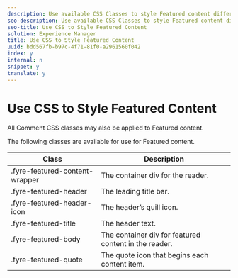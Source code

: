 ```yaml
---
description: Use available CSS Classes to style Featured content differently from other content in your App.
seo-description: Use available CSS Classes to style Featured content differently from other content in your App.
seo-title: Use CSS to Style Featured Content
solution: Experience Manager
title: Use CSS to Style Featured Content
uuid: bdd567fb-b97c-4f71-81f0-a2961560f042
index: y
internal: n
snippet: y
translate: y
---
```


# Use CSS to Style Featured Content

All Comment CSS classes may also be applied to Featured content. 

The following classes are available for use for Featured content.

|  Class | Description |
|---|---|
|  .fyre-featured-content-wrapper | The container div for the reader. |
|  .fyre-featured-header | The leading title bar. |
|  .fyre-featured-header-icon | The header’s quill icon. |
|  .fyre-featured-title | The header text. |
|  .fyre-featured-body | The container div for featured content in the reader. |
|  .fyre-featured-quote | The quote icon that begins each content item. |

